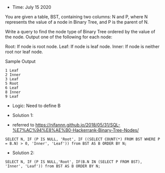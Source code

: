 * Time: July 15 2020

You are given a table, BST, containing two columns: N and P, where N represents the value of a node in Binary Tree, and P is the parent of N.

Write a query to find the node type of Binary Tree ordered by the value of the node. Output one of the following for each node:

Root: If node is root node.
Leaf: If node is leaf node.
Inner: If node is neither root nor leaf node.

Sample Output

```
1 Leaf
2 Inner
3 Leaf
5 Root
6 Leaf
8 Inner
9 Leaf
```
* Logic: Need to define B

* Solution 1:
* referred to https://nifannn.github.io/2018/05/31/SQL-%E7%AC%94%E8%AE%B0-Hackerrank-Binary-Tree-Nodes/

```
SELECT N, IF (P IS NULL, 'Root', IF ((SELECT COUNT(*) FROM BST WHERE P = B.N) > 0, 'Inner', 'Leaf')) from BST AS B ORDER BY N;
```

* Solution 2:

```
SELECT N, IF (P IS NULL,'Root', IF(B.N IN (SELECT P FROM BST), 'Inner', 'Leaf')) from BST AS B ORDER BY N;
```
